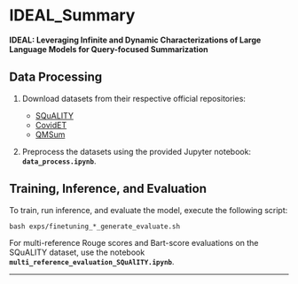 # IDEAL_Summary
**IDEAL: Leveraging Infinite and Dynamic Characterizations of Large Language Models for Query-focused Summarization**

## Data Processing

1. Download datasets from their respective official repositories:

    * [SQuALITY](https://github.com/nyu-mll/SQuALITY/tree/main/data/v1-3/txt)
    * [CovidET](https://github.com/honglizhan/CovidET/tree/main)
    * [QMSum](https://github.com/Yale-LILY/QMSum)

2. Preprocess the datasets using the provided Jupyter notebook: **`data_process.ipynb`**.

## Training, Inference, and Evaluation

To train, run inference, and evaluate the model, execute the following script:

```
bash exps/finetuning_*_generate_evaluate.sh
```

For multi-reference Rouge scores and Bart-score evaluations on the SQuALITY dataset, use the notebook **`multi_reference_evaluation_SQuAlITY.ipynb`**.

---